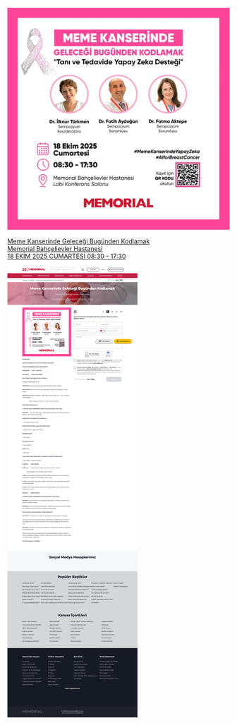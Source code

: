 ![](./media/Memorial-18Ekim2025-MemeKanseriBilimselToplantisi.jpg)

[Meme Kanserinde Geleceği Bugünden Kodlamak\
Memorial Bahçelievler Hastanesi\
18 EKİM 2025 CUMARTESİ 08:30 - 17:30](https://www.memorial.com.tr/etkinlikler/meme-kanseri-bilimsel-toplanti-bahcelievler)

![](./media/Memorial-Meme-Kanserinde-Gelecegi-Bugunden-Kodlamak.png)
